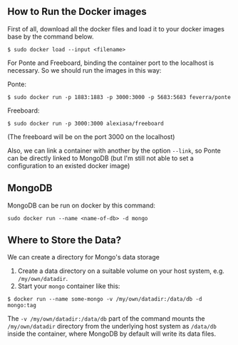 ## How to Run the Docker images

First of all, download all the docker files and load it to your docker images base by the command below.
```
$ sudo docker load --input <filename>
```

For Ponte and Freeboard, binding the container port to the localhost is necessary. So we should run the images in this way:

Ponte:
```
$ sudo docker run -p 1883:1883 -p 3000:3000 -p 5683:5683 feverra/ponte
```

Freeboard:
```
$ sudo docker run -p 3000:3000 alexiasa/freeboard
```
(The freeboard will be on the port 3000 on the localhost)


Also, we can link a container with another by the option `--link`, so Ponte can be directly linked to MongoDB
(but I'm still not able to set a configuration to an existed docker image)

## MongoDB

MongoDB can be run on docker by this command:
```
sudo docker run --name <name-of-db> -d mongo
```

## Where to Store the Data?

We can create a directory for Mongo's data storage 
1. Create a data directory on a suitable volume on your host system, e.g. `/my/own/datadir`.
2. Start your `mongo` container like this:
```
$ docker run --name some-mongo -v /my/own/datadir:/data/db -d mongo:tag
```
The `-v /my/own/datadir:/data/db` part of the command mounts the `/my/own/datadir` directory from the underlying host system as `/data/db` inside the container, where MongoDB by default will write its data files.
